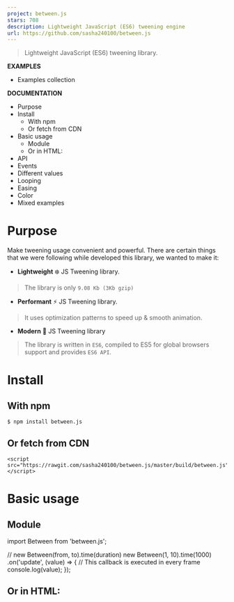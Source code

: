 ```yaml
---
project: between.js
stars: 708
description: Lightweight JavaScript (ES6) tweening engine
url: https://github.com/sasha240100/between.js
---
```


> Lightweight JavaScript (ES6) tweening library.

**EXAMPLES**

-   Examples collection

**DOCUMENTATION**

-   Purpose
-   Install
    -   With npm
    -   Or fetch from CDN
-   Basic usage
    -   Module
    -   Or in HTML:
-   API
-   Events
-   Different values
-   Looping
-   Easing
-   Color
-   Mixed examples

Purpose
=======

Make tweening usage convenient and powerful. There are certain things that we were following while developed this library, we wanted to make it:

-   **Lightweight** ❄️ JS Tweening library.

> The library is only `9.08 Kb (3Kb gzip)`

-   **Performant** ⚡ JS Tweening library.

> It uses optimization patterns to speed up & smooth animation.

-   **Modern** 💎 JS Tweening library

> The library is written in `ES6`, compiled to ES5 for global browsers support and provides `ES6 API`.

Install
=======

With npm
--------

```
$ npm install between.js
```

Or fetch from CDN
-----------------

```
<script src="https://rawgit.com/sasha240100/between.js/master/build/between.js"></script>
```

Basic usage
===========

Module
------

import Between from 'between.js';

// new Between(from, to).time(duration)
new Between(1, 10).time(1000)
  .on('update', (value) \=> { // This callback is executed in every frame
      console.log(value);
  });

Or in HTML:
-----------

<script src\="./path/to/between.js"\></script\>
<script\>
  new Between(1, 10).time(1000)
    .on('update', (value) \=> {
        console.log(value);
    });
</script\>

API
===

// Constructor
new Between(
 \[Number|Object|Array\] from, 
 \[Number|Object|Array\] to
)

// Methods
  .time(\[Number\] duration) // Set duration
  .loop(\[String\] mode, \[?Number\] repeatTimes) // Set loop mode, if "repeatTimes" is falsy, treats as "endless"
  .easing(\[Function\] easing) // Set easing function
  .on(\[String\] eventName, \[Function\] callback) // Add event listener
  .pause() // Pauses
  .play() // Resumes

// Getters
  .isPaused // returns true if paused

> There is no need to "start" the tween. It is executed immediately once it was created.

Events
======

import Between from 'between.js';

new Between(1, 10).time(1000)
  .on('update', (value) \=> {
      console.log(value); 
  })
  .on('start', (value) \=> {
      console.log(value);
  })
  .on('pause', (value) \=> {
      console.log(value); 
  })
  .on('play', (value) \=> {
      console.log(value);
  })
  .on('complete', (value) \=> {
      console.log(value);
  });

Different values
================

-   Numbers
-   Arrays
-   Objects

**Numbers**

import Between from 'between.js';

new Between(1, 10).time(1000)
  .on('update', (value) \=> {
      console.log(value);
  });

Example

**Arrays**

import Between from 'between.js';

new Between(\[1, 5\], \[10, 10\]).time(1000)
  .on('update', (value) \=> {
      console.log(value);
   });

Example

**Objects**

import Between from 'between.js';

new Between({x: 2, y: 3, z: 4}, {x: 4, y: 6, z: 10}).time(1000)
  .on('update', (value) \=> {
      console.log(value);
  });

Example

Looping
=======

Repeat `N` times

import Between from 'between.js';

new Between(1, 10).time(4000)
  .loop('repeat', N)
  .on('update', (value, {times}) \=> {
      console.log(value);
      console.log(times);
  });

Example

Repeat endless

import Between from 'between.js';

new Between(1, 10).time(4000)
  .loop('repeat')
  .on('update', (value) \=> {
      console.log(value);
  });

Example

Bounce `N` times

import Between from 'between.js';

new Between(1, 10).time(4000)
  .loop('bounce', N)
  .on('update', (value, {times}) \=> {
      console.log(value);
      console.log(times);
  });

Example

Easing
======

import Between from 'between.js';
import Easing from 'easing-functions';

// choose easing mode frome easing-functions

new Between(1, 10).time(4000)
  .easing(Between.Easing.Cubic.InOut)
  .on('update', (value) \=> {
      console.log(value);
  });

Example

easing-functions npm

Color
=====

Color types:

-   HEX
-   HSL
-   RGB
-   Words (red, yellow...)

import Between from 'between.js';
import ColorPlugin from 'between.js/build/dom-color.between.js';

Between.\_plugins.color \= ColorPlugin;

new Between('red', 'rgb(255,40,30)').time(4000)
  .on('update', (value) \=> {
      console.log(value);
  });

Example

Or in HTML:

<script src\="./path/to/between.js"\></script\>
<script src\="./path/to/dom-color.between.js"\></script\>

Mixed examples
==============

import Between from 'between.js';
import Easing from 'easing-functions';
import ColorPlugin from 'between.js/build/dom-color.between.js';

Between.\_plugins.color \= ColorPlugin;

// choose easing mode frome easing-functions

new Between('red', 'rgb(255,40,30)').time(4000)
  .loop('repeat', 3)
  .easing(Between.Easing.Linear)
  .on('update', (value) \=> {
      console.log(value);
  });

import Between from 'between.js';
import Easing from 'easing-functions';

// choose easing mode frome easing-functions

new Between(1, 10).time(4000)
  .loop('bounce', 3)
  .easing(Between.Easing.Cubic.InOut)
  .on('update', (value) \=> {
      console.log(value);
  });

import Between from 'between.js';
import Easing from 'easing-functions';

// choose easing mode frome easing-functions

new Between(1, 10).time(4000)
  .loop('repeat', 4)
  .easing(Between.Easing.Elastic.In)
  .on('update', (value) \=> {
      console.log(value);
  })
  .on('complete', (value) \=> {
      console.log(value);
  });
